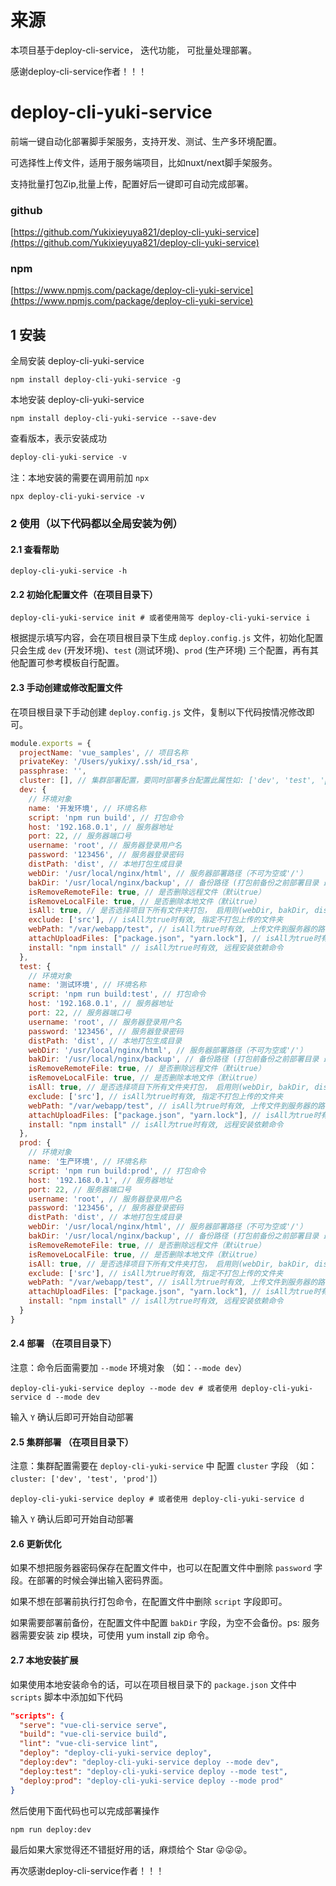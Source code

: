 # 来源
本项目基于deploy-cli-service， 迭代功能， 可批量处理部署。

感谢deploy-cli-service作者！！！
# deploy-cli-yuki-service

前端一键自动化部署脚手架服务，支持开发、测试、生产多环境配置。

可选择性上传文件，适用于服务端项目，比如nuxt/next脚手架服务。

支持批量打包Zip,批量上传，配置好后一键即可自动完成部署。

### github

[https://github.com/Yukixieyuya821/deploy-cli-yuki-service](https://github.com/Yukixieyuya821/deploy-cli-yuki-service)

### npm

[https://www.npmjs.com/package/deploy-cli-yuki-service](https://www.npmjs.com/package/deploy-cli-yuki-service)


## 1 安装

全局安装 deploy-cli-yuki-service

```shell
npm install deploy-cli-yuki-service -g
```

本地安装 deploy-cli-yuki-service

```shell
npm install deploy-cli-yuki-service --save-dev
```

查看版本，表示安装成功

```javascript
deploy-cli-yuki-service -v
```

注：本地安装的需要在调用前加 `npx`

```shell
npx deploy-cli-yuki-service -v
```

### 2 使用（以下代码都以全局安装为例）

#### 2.1 查看帮助

```shell
deploy-cli-yuki-service -h
```


#### 2.2 初始化配置文件（在项目目录下）

```shell
deploy-cli-yuki-service init # 或者使用简写 deploy-cli-yuki-service i
```

根据提示填写内容，会在项目根目录下生成 `deploy.config.js` 文件，初始化配置只会生成 `dev` (开发环境)、`test` (测试环境)、`prod` (生产环境) 三个配置，再有其他配置可参考模板自行配置。


#### 2.3 手动创建或修改配置文件

在项目根目录下手动创建 `deploy.config.js` 文件，复制以下代码按情况修改即可。

```javascript
module.exports = {
  projectName: 'vue_samples', // 项目名称
  privateKey: '/Users/yukixy/.ssh/id_rsa',
  passphrase: '',
  cluster: [], // 集群部署配置，要同时部署多台配置此属性如: ['dev', 'test', 'prod']
  dev: {
    // 环境对象
    name: '开发环境', // 环境名称
    script: 'npm run build', // 打包命令
    host: '192.168.0.1', // 服务器地址
    port: 22, // 服务器端口号
    username: 'root', // 服务器登录用户名
    password: '123456', // 服务器登录密码
    distPath: 'dist', // 本地打包生成目录
    webDir: '/usr/local/nginx/html', // 服务器部署路径（不可为空或'/'）
    bakDir: '/usr/local/nginx/backup', // 备份路径 (打包前备份之前部署目录 最终备份路径为 /usr/local/nginx/backup/html.zip)  批量打包上传暂不支持备份
    isRemoveRemoteFile: true, // 是否删除远程文件（默认true）
    isRemoveLocalFile: true, // 是否删除本地文件（默认true）
    isAll: true, // 是否选择项目下所有文件夹打包， 启用则(webDir, bakDir, distPath)字段失效,排除带.的（比如.git）以及node_modules文件夹
    exclude: ['src'], // isAll为true时有效, 指定不打包上传的文件夹
    webPath: "/var/webapp/test", // isAll为true时有效, 上传文件到服务器的路径
    attachUploadFiles: ["package.json", "yarn.lock"], // isAll为true时有效， 选择项目下指定文件上传，不打包，直接上传至服务器webPath下
    install: "npm install" // isAll为true时有效, 远程安装依赖命令
  },
  test: {
    // 环境对象
    name: '测试环境', // 环境名称
    script: 'npm run build:test', // 打包命令
    host: '192.168.0.1', // 服务器地址
    port: 22, // 服务器端口号
    username: 'root', // 服务器登录用户名
    password: '123456', // 服务器登录密码
    distPath: 'dist', // 本地打包生成目录
    webDir: '/usr/local/nginx/html', // 服务器部署路径（不可为空或'/'）
    bakDir: '/usr/local/nginx/backup', // 备份路径 (打包前备份之前部署目录 最终备份路径为 /usr/local/nginx/backup/html.zip)  批量打包上传暂不支持备份
    isRemoveRemoteFile: true, // 是否删除远程文件（默认true）
    isRemoveLocalFile: true, // 是否删除本地文件（默认true）
    isAll: true, // 是否选择项目下所有文件夹打包， 启用则(webDir, bakDir, distPath)字段失效,排除带.的（比如.git）以及node_modules文件夹
    exclude: ['src'], // isAll为true时有效, 指定不打包上传的文件夹
    webPath: "/var/webapp/test", // isAll为true时有效, 上传文件到服务器的路径
    attachUploadFiles: ["package.json", "yarn.lock"], // isAll为true时有效， 选择项目下指定文件上传，不打包，直接上传至服务器webPath下
    install: "npm install" // isAll为true时有效, 远程安装依赖命令
  },
  prod: {
    // 环境对象
    name: '生产环境', // 环境名称
    script: 'npm run build:prod', // 打包命令
    host: '192.168.0.1', // 服务器地址
    port: 22, // 服务器端口号
    username: 'root', // 服务器登录用户名
    password: '123456', // 服务器登录密码
    distPath: 'dist', // 本地打包生成目录
    webDir: '/usr/local/nginx/html', // 服务器部署路径（不可为空或'/'）
    bakDir: '/usr/local/nginx/backup', // 备份路径 (打包前备份之前部署目录 最终备份路径为 /usr/local/nginx/backup/html.zip) 批量打包上传暂不支持备份
    isRemoveRemoteFile: true, // 是否删除远程文件（默认true）
    isRemoveLocalFile: true, // 是否删除本地文件（默认true）
    isAll: true, // 是否选择项目下所有文件夹打包， 启用则(webDir, bakDir, distPath)字段失效,排除带.的（比如.git）以及node_modules文件夹
    exclude: ['src'], // isAll为true时有效, 指定不打包上传的文件夹
    webPath: "/var/webapp/test", // isAll为true时有效, 上传文件到服务器的路径
    attachUploadFiles: ["package.json", "yarn.lock"], // isAll为true时有效， 选择项目下指定文件上传，不打包，直接上传至服务器webPath下
    install: "npm install" // isAll为true时有效, 远程安装依赖命令
  }
}
```

#### 2.4 部署 （在项目目录下）

注意：命令后面需要加 `--mode` 环境对象 （如：`--mode dev`）

```shell
deploy-cli-yuki-service deploy --mode dev # 或者使用 deploy-cli-yuki-service d --mode dev
```

输入 `Y` 确认后即可开始自动部署


#### 2.5 集群部署 （在项目目录下）

注意：集群配置需要在 `deploy-cli-yuki-service` 中 配置 `cluster` 字段 （如：`cluster: ['dev', 'test', 'prod']`）

```shell
deploy-cli-yuki-service deploy # 或者使用 deploy-cli-yuki-service d
```

输入 `Y` 确认后即可开始自动部署

#### 2.6 更新优化

如果不想把服务器密码保存在配置文件中，也可以在配置文件中删除 `password` 字段。在部署的时候会弹出输入密码界面。

如果不想在部署前执行打包命令，在配置文件中删除 `script` 字段即可。

如果需要部署前备份，在配置文件中配置 `bakDir` 字段，为空不会备份。ps: 服务器需要安装 zip 模块，可使用 yum install zip 命令。

#### 2.7 本地安装扩展

如果使用本地安装命令的话，可以在项目根目录下的 `package.json` 文件中 `scripts` 脚本中添加如下代码

```json
"scripts": {
  "serve": "vue-cli-service serve",
  "build": "vue-cli-service build",
  "lint": "vue-cli-service lint",
  "deploy": "deploy-cli-yuki-service deploy",
  "deploy:dev": "deploy-cli-yuki-service deploy --mode dev",
  "deploy:test": "deploy-cli-yuki-service deploy --mode test",
  "deploy:prod": "deploy-cli-yuki-service deploy --mode prod"
}
```

然后使用下面代码也可以完成部署操作

```shell
npm run deploy:dev
```

最后如果大家觉得还不错挺好用的话，麻烦给个 Star 😜😜😜。

再次感谢deploy-cli-service作者！！！
